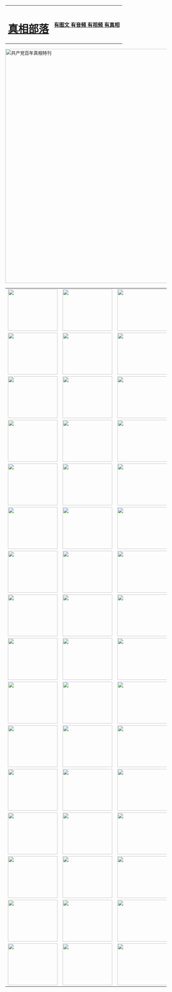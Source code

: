 <table>
<tr>

<td>
	<H1><a href="http://c52.aedifice.net/zx/">真相部落</a></H1>
</td>
<td>
	<H4><a href="http://c52.aedifice.net/zx/">有图文 有音频 有视频 有真相</a></H4>
</td>
</tr>
</table>

 <div ><a href="http://c52.aedifice.net/zx/bngcd/"><img src="http://c52.aedifice.net/zx/bngcd/gcdbnzx.jpg" width="730"  border="0" alt="共产党百年真相特刊"></a></div>

<table>
<tr>
	<td><a href="http://f18.aces4comics.com/xtr/107/"><img  src ="http://f18.aces4comics.com/pic/2017/02/107.jpg" width="155px" height="130px"></a></td>
	<td><a href="http://f18.aces4comics.com/xtr/829/"><img src ="http://f18.aces4comics.com/pic/2017/02/829.jpg" width="155px" height="130px"></a></td>
	<td><a href="http://f18.aces4comics.com/xtr/69/"><img  src ="http://f18.aces4comics.com/pic/2017/02/69.jpg" width="155px" height="130px"></a></td>
	<td><a href="http://f18.aces4comics.com/xtr/99/"><img  src ="http://f18.aces4comics.com/pic/2017/02/99.jpg" width="155px" height="130px"></a></td>
</tr>
<tr>
	<td><a href="http://f18.aces4comics.com/xtr/40/"><img  src ="http://f18.aces4comics.com/pic/2017/02/40.jpg" width="155px" height="130px"></a></td>
	<td><a href="http://f18.aces4comics.com/xtr/20/"><img  src ="http://f18.aces4comics.com/pic/2017/02/20.jpg" width="155px" height="130px"></a></td>
	<td><a href="http://f18.aces4comics.com/xtr/81/"><img  src ="http://f18.aces4comics.com/pic/2017/02/81.jpg" width="155px" height="130px"></a></td>
	<td><a href="http://f18.aces4comics.com/xtr/2/"><img  src ="http://f18.aces4comics.com/pic/2017/02/2.jpg" width="155px" height="130px"></a></td>
</tr>
<tr>
	<td><a href="http://f18.aces4comics.com/xtr/86/"><img  src ="http://f18.aces4comics.com/pic/2017/02/86.jpg" width="155px" height="130px"></a></td>
	<td><a href="http://f18.aces4comics.com/xtr/109/"><img  src ="http://f18.aces4comics.com/pic/2017/02/109.jpg" width="155px" height="130px"></a></td>
	<td><a href="http://f18.aces4comics.com/xtr/1378/"><img  src ="http://f18.aces4comics.com/pic/2017/02/1378.jpg" width="155px" height="130px"></a></td>
	<td><a href="http://f18.aces4comics.com/xtr/57/"><img  src ="http://f18.aces4comics.com/pic/2017/02/57.jpg" width="155px" height="130px"></a></td>
</tr>
<tr>
	<td><a href="http://f18.aces4comics.com/xtr/1219/"><img  src ="http://f18.aces4comics.com/pic/2017/02/1219.jpg" width="155px" height="130px"></a></td>
	<td><a href="http://f18.aces4comics.com/xtr/1220/"><img  src ="http://f18.aces4comics.com/pic/2017/02/1220.jpg" width="155px" height="130px"></a></td>
	<td><a href="http://f18.aces4comics.com/xtr/1221/"><img  src ="http://f18.aces4comics.com/pic/2017/02/1221.jpg" width="155px" height="130px"></a></td>
	<td><a href="http://f18.aces4comics.com/xtr/51/"><img  src ="http://f18.aces4comics.com/pic/2017/02/51.jpg" width="155px" height="130px"></a></td>
</tr>
<tr>
	<td><a href="http://f18.aces4comics.com/xtr/1055/"><img  src ="http://f18.aces4comics.com/pic/2017/02/1055.jpg" width="155px" height="130px"></a></td>
	<td><a href="http://f18.aces4comics.com/xtr/611/"><img  src ="http://f18.aces4comics.com/pic/2017/02/611.jpg" width="155px" height="130px"></a></td>
	<td><a href="http://f18.aces4comics.com/xtr/1121/"><img  src ="http://f18.aces4comics.com/pic/2017/02/1121.jpg" width="155px" height="130px"></a></td>
	<td><a href="http://f18.aces4comics.com/xtr/610/"><img  src ="http://f18.aces4comics.com/pic/2017/02/610.jpg" width="155px" height="130px"></a></td>
</tr>
<tr>
	<td><a href="http://f18.aces4comics.com/xtr/1128/"><img  src ="http://f18.aces4comics.com/pic/2017/02/1128.jpg" width="155px" height="130px"></a></td>
	<td><a href="http://f18.aces4comics.com/xtr/1395/"><img  src ="http://f18.aces4comics.com/pic/2017/02/1406.jpg" width="155px" height="130px"></a></td>
	<td><a href="http://f18.aces4comics.com/xtr/1407/"><img  src ="http://f18.aces4comics.com/pic/2017/02/1407.jpg" width="155px" height="130px"></a></td>
	<td><a href="http://f18.aces4comics.com/xtr/934/"><img  src ="http://f18.aces4comics.com/pic/2017/02/934.jpg" width="155px" height="130px"></a></td>
</tr>
<tr>
	<td><a href="http://f18.aces4comics.com/xtr/641/"><img  src ="http://f18.aces4comics.com/pic/2017/02/641.jpg" width="155px" height="130px"></a></td>
	<td><a href="http://f18.aces4comics.com/xtr/949/"><img  src ="http://f18.aces4comics.com/pic/2017/02/949.jpg" width="155px" height="130px"></a></td>
	<td><a href="http://f18.aces4comics.com/xtr/112/"><img  src ="http://f18.aces4comics.com/pic/2017/02/112.jpg" width="155px" height="130px"></a></td>
	<td><a href="http://f18.aces4comics.com/xtr/812/"><img  src ="http://f18.aces4comics.com/pic/2017/02/812.jpg" width="155px" height="130px"></a></td>
</tr>
<tr>
	<td><a href="http://f18.aces4comics.com/xtr/103/"><img  src ="http://f18.aces4comics.com/pic/2017/02/103.jpg" width="155px" height="130px"></a></td>
	<td><a href="http://f18.aces4comics.com/xtr/3/"><img  src ="http://f18.aces4comics.com/pic/2017/02/3.jpg" width="155px" height="130px"></a></td>
	<td><A href="http://f18.aces4comics.com/mp4/zx/2015/11/Lkmtt.mp4" target="_blank" title="莲开满天庭"><img  src="http://f18.aces4comics.com/pic/2015/11/Lkmtt3480_jssor.jpg"  width="155px" height="130px"></A></td>
	<td><A href="http://f18.aces4comics.com/mp4/zx/2015/11/2013513.mp4" target="_blank" title="飞旋的法轮"><img  src="http://f18.aces4comics.com/pic/2015/11/falun480_jssor.jpg"  width="155px" height="130px"></A></td>
</tr>
<tr>
	<td><A href="http://f18.aces4comics.com/mp4/zx/2015/11/NYParade.mp4" target="_blank" title="2004年4月10日法轮功纽约大游行"><img  src="http://f18.aces4comics.com/pic/2015/11/nyparade480_jssor.jpg"  width="155px" height="130px"></A></td>
	<td><A href="http://f18.aces4comics.com/mp4/news617/2015/05/WEB_s28093.mp4" target="_blank" title="2015年世界法轮大法日特别报导"><img  src="http://f18.aces4comics.com/pic/2015/11/p6752711a666997037_jssor.jpg"  width="155px" height="130px"></A></td>
	<td><A href="http://f18.aces4comics.com/mp4/news829/2015/11/30211_326650.mp4" target="_blank" title="沧州绑架案连审四天 民众抹泪称审好人"><img  src="http://f18.aces4comics.com/pic/2015/11/changzhou2480_jssor.jpg"  width="155px" height="130px"></A></td>
	<td><A href="http://f18.aces4comics.com/mp4/mhph/2015/10/changzhou.mp4" target="_blank" title="沧州真相--狮城血泪"><img  src="http://f18.aces4comics.com/pic/2015/11/changzhou480_jssor.jpg"  width="155px" height="130px"></A></td>
</tr>
<tr>
	<td><A href="http://f18.aces4comics.com/mp4/mhjd/mhjd_55.mp4" target="_blank" title="正义律师与无罪辩护"><img  src="http://f18.aces4comics.com/pic/2015/11/wzbh480_jssor.jpg"  width="155px" height="130px"></A></td>
	<td><A href="http://f18.aces4comics.com/mp4/zx/2015/11/layerkcs.mp4" target="_blank" title="中国的良心--高智晟律师"><img  src="http://f18.aces4comics.com/pic/2015/11/layerkcs2480_jssor.jpg"  width="155px" height="130px"></A></td>
	<td><A href="http://f18.aces4comics.com/mp4/mhph/2015/10/szxl.mp4" target="_blank" title="神州血泪--北京、大庆、广东、哈尔滨"><img  src="http://f18.aces4comics.com/pic/2015/11/szxl480_jssor.jpg"  width="155px" height="130px"></A></td>
	<td><A href="http://f18.aces4comics.com/mp4/zx/2015/11/TangShanFFXS.mp4" target="_blank" title="真相纪录片：凤凰新生"><img  src="http://f18.aces4comics.com/pic/2015/11/fhxs2480_jssor.jpg"  width="155px" height="130px"></A></td>
</tr>
<tr>
	<td><A href="http://f18.aces4comics.com/mp4/zx/2015/11/jidong.mp4" target="_blank" title="冀东监狱的罪恶"><img  src="http://f18.aces4comics.com/pic/2015/11/jidong480_jssor.jpg"  width="155px" height="130px"></A></td>
	<td><A href="http://f18.aces4comics.com/mp4/mhph/2015/10/tangshan.mp4" target="_blank" title="凤凰血泪"><img  src="http://f18.aces4comics.com/pic/2015/11/tangshan480_jssor.jpg"  width="155px" height="130px"></A>
					</div></td>
	<td>	<A href="http://f18.aces4comics.com/mp4/mhph/2015/10/zfxtzxl.mp4" target="_blank" title="政法系统罪行录--唐山篇"><img  src="http://f18.aces4comics.com/pic/2015/11/zfxtzxl480_jssor.jpg"  width="155px" height="130px"></A></td>
	<td><A href="http://f18.aces4comics.com/mp4/mhph/2015/10/QDBG.mp4" target="_blank" title="青岛悲歌"><img  src="http://f18.aces4comics.com/pic/2015/10/qdbg2480_jssor.jpg"  width="155px" height="130px"></A></td>
</tr>
<tr>
	<td><A href="http://f18.aces4comics.com/mp4/mhph/2015/10/huludao.mp4" target="_blank" title="葫芦岛永恒的见证"><img  src="http://f18.aces4comics.com/pic/2015/10/huludao480_jssor.jpg"  width="155px" height="130px"></A></td>
	<td><A href="http://f18.aces4comics.com/mp4/mhph/2015/10/qbzx.mp4" target="_blank" title="湖畔泉边听真相-济南泉城的传奇"><img  src="http://f18.aces4comics.com/pic/2015/10/hupan480_jssor.jpg"  width="155px" height="130px"></A></td>
	<td><A href="http://f18.aces4comics.com/mp4/mhph/2015/10/baoding_dvd_v2.mp4" target="_blank" title="燕赵悲歌"><img  src="http://f18.aces4comics.com/pic/2015/10/yzbg480_jssor.jpg"  width="155px" height="130px"></A></td>
	<td><A href="http://f18.aces4comics.com/mp4/zx/2015/11/meihuashi_complete_ED2.0.mp4" target="_blank" title="梅花诗完整版"><img  src="http://f18.aces4comics.com/pic/2015/11/mhs480_jssor.jpg"  width="155px" height="130px"></A></td>
</tr>
<tr>
	<td><A href="http://f18.aces4comics.com/mp4/zx/2015/11/fengbei512k.mp4" target="_blank" title="丰碑"><img  src="http://f18.aces4comics.com/pic/2015/11/fongbei480_jssor.jpg"  width="155px" height="130px"></A></td>
	<td><A href="http://f18.aces4comics.com/mp4/zx/2015/11/fytdxComplete.mp4" target="_blank" title="风雨天地行全集"><img  src="http://f18.aces4comics.com/pic/2015/11/fytdxWhite480_jssor.jpg"  width="155px" height="130px"></A></td>
	<td><A href="http://f18.aces4comics.com/mp4/zx/2015/11/JianZheng.mp4" target="_blank" title="见证"><img  src="http://f18.aces4comics.com/pic/2015/11/witness480_jssor.jpg"  width="155px" height="130px"></A></td>
	<td><A href="http://f18.aces4comics.com/mp4/mhph/2015/10/hcym.mp4" target="_blank" title="红朝阴谋"><img  src="http://f18.aces4comics.com/pic/2015/10/hcym480_jssor.jpg"  width="155px" height="130px"></A></td>
</tr>
<tr>
	<td><A href="http://f18.aces4comics.com/mp4/zx/2015/11/zfzxPalV3.mp4" target="_blank" title="是自焚还是骗局"><img  src="http://f18.aces4comics.com/pic/2015/11/zfzx4805_jssor.jpg"  width="155px" height="130px"></A></td>
	<td><A href="http://f18.aces4comics.com/mp4/zx/2015/11/lsdspMsyTd.mp4" target="_blank" title="历史的审判"><img  src="http://f18.aces4comics.com/pic/2015/11/lsdsp480_jssor.jpg"  width="155px" height="130px"></A></td>
	<td><A href="http://f18.aces4comics.com/mp4/news886/2015/11/concat886.mp4" target="_blank" title="一周全球控告江泽民"><img  src="http://f18.aces4comics.com/pic/2015/11/news886480_jssor.jpg"  width="155px" height="130px"></A></td>
	<td><A href="http://f18.aces4comics.com/mp4/news1378/2014/08/CQSD_s0_e4_v2_i0-CQSD_4-video.mp4" target="_blank" title="欧洲的抉择"><img  src="http://f18.aces4comics.com/pic/2015/11/p5143421a564166643-ss_jssor.jpg"  width="155px" height="130px"></A></td>
</tr>
<tr>
	<td><A href="http://f18.aces4comics.com/mp4/zx/2015/11/hk20150720parade.mp4" target="_blank" title="港法轮功反迫害大游行 大陆游客震撼"><img  src="http://f18.aces4comics.com/pic/2015/11/281098-ss_jssor.jpg"  width="155px" height="130px"></A></td>
	<td><A href="http://f18.aces4comics.com/mp4/zx/2015/11/20150720hkParade512k.mp4" target="_blank" title="香港法轮功720游行声援诉江潮"><img  src="http://f18.aces4comics.com/pic/2015/11/2015720parade480_jssor.jpg"  width="155px" height="130px"></A></td>
	<td><A href="http://f18.aces4comics.com/mp4/zx/2015/11/hktdc512.mp4" target="_blank" title="香港退党潮"><img  src="http://f18.aces4comics.com/pic/2015/11/hktdc480_jssor.jpg"  width="155px" height="130px"></A></td>
	<td><A href="http://f18.aces4comics.com/mp4/news413/2015/11/concat413.mp4" target="_blank" title="本月退党精选"><img  src="http://f18.aces4comics.com/pic/2015/11/tuidang480_jssor.jpg"  width="155px" height="130px"></A></td>
</tr>
<tr>
	<td><A href="http://f18.aces4comics.com/mp4/news823/2015/11/TSZG_British_1_QA_A_TSZG-61-1_XinHaoNianZuoZh_P617180.mp4" target="_blank" title="辛灏年：纪念《九评共产党》发表十周年演讲"><img  src="http://f18.aces4comics.com/pic/2015/11/xhn9p10480_jssor.jpg"  width="155px" height="130px"></A></td>
	<td><A href="http://f18.aces4comics.com/mp4/news57/2015/11/JPGCD8.mp4" target="_blank" title="【九评之八】评中国共产党的邪教本质"><img  src="http://f18.aces4comics.com/pic/2015/11/9pkcd8p480_jssor.jpg"  width="155px" height="130px"></A></td>
	<td><A href="http://f18.aces4comics.com/mp4/other/kao.Chih.Sheng_story.mp4"  target="_blank" title="超越恐惧:高智晟的故事"				style="font-size:20px;"><img src="http://f18.aces4comics.com/pic/2016/12/GZS201408070902.jpg"  width="155px" height="130px">
						</A></td>
	<td><A href="http://f18.aces4comics.com/mp4/zx/2016/11/oh10yearsInv.mp4"  target="_blank" title="纪录片《活摘 十年调查》完整版" style="font-size:20px;"><img src="http://f18.aces4comics.com/pic/2016/11/10yearsOHinv.jpg"  width="155px" height="130px">
						</A></td>
</tr>
</table>


